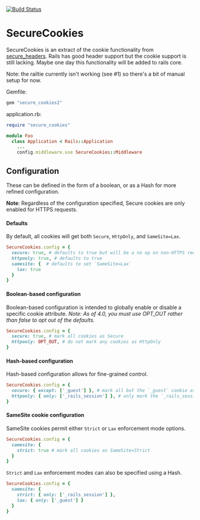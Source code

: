 [![Build Status](https://travis-ci.org/oreoshake/secure_cookies.svg?branch=master)](https://travis-ci.org/oreoshake/secure_cookies)

# SecureCookies

SecureCookies is an extract of the cookie functionality from [secure_headers](https://github.com/twitter/secure_headers). Rails has good header support but the cookie support is still lacking. Maybe one day this functionality will be added to rails core.

Note: the railtie currently isn't working (see #1) so there's a bit of manual setup for now.

Gemfile:
```ruby
gem "secure_cookies2"
```

application.rb:
```ruby
require "secure_cookies"

module Foo
  class Application < Rails::Application
    ...
    config.middleware.use SecureCookies::Middleware
```

## Configuration

These can be defined in the form of a boolean, or as a Hash for more refined configuration.

__Note__: Regardless of the configuration specified, Secure cookies are only enabled for HTTPS requests.

#### Defaults

By default, all cookies will get both `Secure`, `HttpOnly`, and `SameSite=Lax`.

```ruby
SecureCookies.config = {
  secure: true, # defaults to true but will be a no op on non-HTTPS requests
  httponly: true, # defaults to true
  samesite: {  # defaults to set `SameSite=Lax`
    lax: true
  }
}
```

#### Boolean-based configuration

Boolean-based configuration is intended to globally enable or disable a specific cookie attribute. *Note: As of 4.0, you must use OPT_OUT rather than false to opt out of the defaults.*

```ruby
SecureCookies.config = {
  secure: true, # mark all cookies as Secure
  httponly: OPT_OUT, # do not mark any cookies as HttpOnly
}
```

#### Hash-based configuration

Hash-based configuration allows for fine-grained control.

```ruby
SecureCookies.config = {
  secure: { except: ['_guest'] }, # mark all but the `_guest` cookie as Secure
  httponly: { only: ['_rails_session'] }, # only mark the `_rails_session` cookie as HttpOnly
}
```

#### SameSite cookie configuration

SameSite cookies permit either `Strict` or `Lax` enforcement mode options.

```ruby
SecureCookies.config = {
  samesite: {
    strict: true # mark all cookies as SameSite=Strict
  }
}
```

`Strict` and `Lax` enforcement modes can also be specified using a Hash.

```ruby
SecureCookies.config = {
  samesite: {
    strict: { only: ['_rails_session'] },
    lax: { only: ['_guest'] }
  }
}
```
